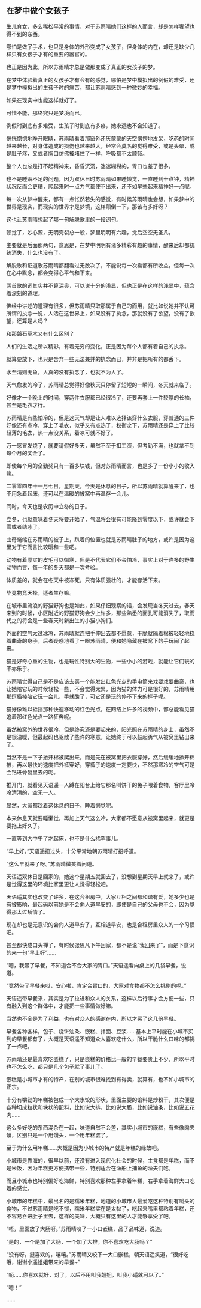 ## 在梦中做个女孩子

生儿育女，多么稀松平常的事情，对于苏雨晴她们这样的人而言，却是怎样奢望也得不到的东西。

哪怕是做了手术，也只是身体的外形变成了女孩子，但身体的内在，却还是缺少几样只有女孩子才有的重要的器官的。

也正是因为此，所以苏雨晴才总是做那变成了真正的女孩子的梦。

在梦中体验着真正的女孩子才有会有的感觉，哪怕是梦中模拟出的例假的难受，还是梦中模拟出的生孩子时的痛苦，都让苏雨晴感到一种微妙的幸福。

如果在现实中也能这样就好了。

可惜不能，那终究只是梦境而已。

例假时到底有多难受，生孩子时到底有多疼，她永远也不会知道了。

恍恍惚惚地睁开眼睛，苏雨晴看着那窗外还灰蒙蒙的天空愣愣地发呆，吃药的时间越来越长，对身体造成的损伤也越来越大，经常会莫名的觉得难受，或是头晕，或是肚子疼，又或者胸口仿佛被堵住了一样，呼吸都不太顺畅。

整个人也总是打不起精神来，昏昏沉沉，迷迷糊糊的，胃口也差了很多。

也不是睡眠不足的问题，因为双休日时苏雨晴如果睡懒觉，一直睡到十点钟，精神状况反而会更糟，爬起来时一点力气都使不出来，还不如早些起来精神好一点呢。

每一次从梦中醒来，都有一点怅然若失的感觉，有时候苏雨晴也会想，如果梦中的世界是现实，而现实的世界才是梦境，这样颠倒一下，那该有多好呀？

这也让苏雨晴想起了那一句解脱歌里的一段词句。

顿觉了，妙心源，无明壳裂总一般，梦里明明有六趣，觉后空空无圣凡。

主要就是后面那两句，意思是，在梦中明明有诸多精彩有趣的事情，醒来后却都统统消失，什么也没有了。

解脱歌和证道歌苏雨晴都翻看过无数次了，不能说每一次看都有所收益，但每一次在心中默念，都会变得心平气和下来。

两首歌的词其实并不算深奥，可以说十分的浅显，但也正是在这样的浅显中，蕴含着深刻的道理。

佛经中讲述的道理有很多，但苏雨晴只取那属于自己的而用，就比如说她并不认可所谓的执念一说，人活在这世界上，如果没有了执念，那就没有了欲望，没有了欲望，还算是人吗？

和那磐石草木又有什么区别？

人们的生活之所以精彩，有着无穷的变化，正是因为每个人都有着自己的执念。

就算要放下，也只是舍弃一些无法兼并的执念而已，并非是把所有的都丢下。

水至清则无鱼，人真的没有执念了，也就不为人了。

天气愈发的冷了，苏雨晴总觉得好像秋天只停留了短短的一瞬间，冬天就来临了。

好像才一个晚上的时间，穿两件衣服都已经很冷了，还要再套上一件较厚的长袖，甚至是毛衣才行。

苏雨晴是有些怕冷的，但是这天气却是让人难以选择该穿什么衣服，穿普通的三件好像还有点冷，穿上了毛衣，似乎又有点热了，权衡之下，苏雨晴还是穿上了比较轻薄的毛衣，热一点没关系，着凉可就不好了。

万一感冒发烧了，就要请假好多天，虽然不至于扣工资，但考勤不满，也就拿不到每个月的奖金了。

即使每个月的全勤奖只有一百多块钱，但对苏雨晴而言，也是多了一份小小的收入嘛。

二零零四年十一月七日，星期天，今天是休息的日子，所以苏雨晴就算醒来了，也不用急着起床，还可以在温暖的被窝中再温存一会儿。

同时，今天也是农历中立冬的日子。

立冬，也就意味着冬天将要开始了，气温将会很有可能降到零度以下，或许就会下雪或者结冰了。

曲奇蜷缩在苏雨晴的被子上，趴着的位置也就是苏雨晴肚子的地方，或许是因为这里对于它而言比较暖和一些吧。

动物有着厚实的皮毛可以御寒，但是不代表它们不会怕冷，事实上对于许多的野生动物而言，每一年的冬天都是一次考验。

体质差的，就会在冬天中被冻死，只有体质强壮的，才能存活下来。

毕竟物竞天择，适者生存嘛。

在城市里流浪的野猫野狗也是如此，如果仔细观察的话，会发现当冬天过去，春天来到的时候，小区附近的野猫野狗会少上许多，那些熟悉的面孔可能消失了，取而代之的将会是一些春天时新出生的小猫小狗们。

外面的空气太过冰冷，苏雨晴就连把手伸出去都不愿意，干脆就隔着棉被轻轻地挠着曲奇的身子，后者疑惑地看了一眼苏雨晴，便和她隐藏在被窝下的手玩闹了起来。

猫是好奇心重的生物，也是玩性特别大的生物，一些小小的游戏，就能让它们玩的不亦乐乎。

苏雨晴觉得自己是不是应该去买一个能发出红色光点的手电筒来戏耍戏耍曲奇，也让她陪它玩的时候轻松一些，不会觉得太累，因为猫的体力可是很好的，苏雨晴用那逗猫棒陪它玩一会儿，手就酸了，可它还是玩的停不下来的样子呢。

猫好像难以抵挡那种快速移动的红色光点，在网络上许多的视频中，都总能看见猫追着那红色光点一路狂奔呢。

虽然被窝外的世界很冷，但是终究还是要起来的，阳光照在苏雨晴的身上，虽然不是很温暖，但最起码也驱散了些许的寒意，让她终于可以鼓起勇气从被窝里钻出来了。

当然不是一下子掀开棉被爬出来，而是先在被窝里把衣服穿好，然后缓缓地掀开棉被，再以最快的速度把外裤穿好，穿裤子的速度一定要快，不然那寒冷的空气可是会钻进骨髓里去的呢。

推开门，就看见天语遥一人蹲在阳台上给它那名叫饼干的兔子喂着食物，客厅里冷冷清清的，空无一人。

显然，大家都趁着这休息的日子，睡着懒觉呢。

本来休息天就要睡懒觉，再加上天气这么冷，大家都不愿意从被窝里起来，就更是要拖上好久了。

一直等到大中午了才起床，也不是什么稀罕事儿。

“早上好。”天语遥扭过头，十分平常地朝苏雨晴打招呼道。

“这么早就来了呀。”苏雨晴微笑着问道。

天语遥双休日是回家的，她这个星期五就回去了，没想到星期天早上就来了，或许是觉得这里的环境比家里更让人觉得轻松吧。

天语遥其实也改变了许多，在这合租房中，大家互相之间都和谐有爱，她多少也是有被影响，最起码以前她是不会向人道早安的，即使是自己的父母也不会，因为觉得那太过矫情了。

现在却也是无意识的会向人道早安了，互相道早安，也是合租房里众人的一个习惯吧。

甚至都快成口头禅了，有时候张思凡下午回家，都不是说“我回来了”，而是下意识的来一句“早上好”……

“嗯，我带了早餐，不知道合不合大家的胃口。”天语遥看向桌上的几袋早餐，说道。

“竟然带了早餐来哎，安心啦，肯定合胃口的，大家对食物都不怎么挑剔的呢。”

天语遥带早餐来，其实是为了拉进和众人的关系，这样以后行事才会方便一些，只有融入到这个群体中，才能把一些事情做好嘛。

当然也不全是为了利益，也有对众人的感谢在内，所以才买了这几份早餐。

早餐各种各样，包子、烧饼油条、嵌糕、拌面、豆浆……基本上平时能在小城市买到的早餐都有了，大概是天语遥不知道众人喜欢吃什么，所以干脆什么口味的都挑了一点吧。

苏雨晴还是最喜欢吃嵌糕了，只是嵌糕的价格比一般的早餐要贵上不少，所以平时也不怎么吃，都只是几个包子就了事儿了。

嵌糕是小城市才有的特产，在别的城市很难找到有得卖，就算有，也不如小城市的正宗。

十分有嚼劲的年糕被包成一个大水饺的形状，里面主要的馅料是炒粉干，其次便是各种切成粒状和块状的配料，比如说大排，比如说大肠，比如说油条，比如说五花肉……

这么多好吃的东西混杂在一起，味道自然不会差，其实小城市的嵌糕，有些像肉夹馍，区别只是一个用馒头，一个用年糕罢了。

至于为什么用年糕……大概是因为小城市的特产就是年糕的缘故吧。

小城市是靠海的，很早以前，还没有进入现代化社会的时候，主食都是年糕，而不是米饭，因为年糕更方便携带一些，特别适合在渔船上捕鱼的渔夫们吃。

而且小城市也特别偏好吃海鲜，特别喜欢那种左手拿着年糕，右手拿着海鲜大口吃着的感觉。

小城市的年糕中，最出名的是糯米年糕，地道的小城市人最爱吃这种特别有嚼头的食物，不过苏雨晴是吃不惯，糯米年糕实在是太黏了，吃起来嘴里都粘着年糕，还不容易吞进肚子里去，这样的美味，大概只有这里的人才能够享受了吧。

“唔，里面放了大肠呀。”苏雨晴咬了一小口嵌糕，品了品味道，说道。

“是的，一个是加了大肠，一个加了大排，你不喜欢吃大肠吗？”

“没有呀，挺喜欢的，嘻嘻。”苏雨晴又咬下一大口嵌糕，朝天语遥笑道，“很好吃哦，谢谢小遥姐姐带来的早餐~”

“呃……你喜欢就好，对了，以后不用叫我姐姐，叫我小遥就可以了。”

“嗯！”

……

